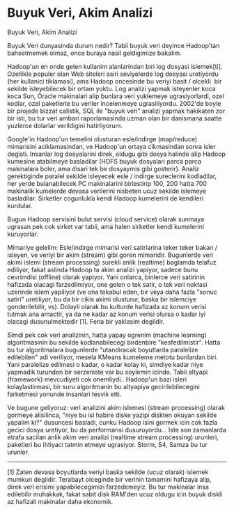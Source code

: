 # Buyuk Veri, Akim Analizi


Buyuk Veri, Akim Analizi




Buyuk Veri dunyasinda durum nedir? Tabii buyuk veri deyince Hadoop'tan bahsetmemek olmaz, once buraya nasil geldigimize bakalim.

Hadoop'un en onde gelen kullanim alanlarindan biri log dosyasi islemek[ti]. Ozellikle populer olan Web siteleri asiri seviyelerde log dosyasi uretiyordu (her kullanici tiklamasi), ama Hadoop oncesinde bu veriyi basit / olcekli  bir sekilde isleyebilecek bir ortam yoktu. Log analizi yapmak isteyenler koca koca Sun, Oracle makinalari alip bunlara veri yuklemeye ugrasiyorlardi, ozel kodlar, ozel paketlerle bu veriler incelenmeye ugrasiliyordu. 2002'de boyle bir projede bizzat calistik, SQL ile "buyuk veri" analizi yapmak hakikaten  zor bir isti, bu tur veri ambari raporlamasinda uzman olan bir danismana saatte yuzlerce dolarlar verildigini hatirliyorum. 

Google'in Hadoop'un temelini olusturan esle/indirge (map/reduce) mimarisini aciklamasindan, ve Hadoop'un ortaya cikmasindan sonra isler degisti. Insanlar log dosyalarini direk, oldugu gibi dosya halinde alip Hadoop kumesine atabilmeye basladilar (HDFS buyuk dosyalari parca parca makinalara boler, ama disari tek bir dosyaymis gibi gosterir). Analiz gerektiginde paralel sekilde isleyecek esle / indirge sureclerini kodladilar, her yerde bulanabilecek PC makinalarini birlestirip 100, 200 hatta 700 makinalik kumelerde devasa verilerini nisbeten ucuz sekilde islemeye basladilar. Sirketler cogunlukla kendi Hadoop kumelerini de kendileri kurdular.

Bugun Hadoop servisini bulut servisi (cloud service) olarak sunmaya ugrasan pek cok sirket var tabii, ama halen sirketler kendi kumelerini kuruyorlar.

Mimariye gelelim: Esle/indirge mimarisi veri satirlarina teker teker bakan / isleyen, ve veriyi bir akim (stream) gibi goren mimaridir. Bugunlerde veri akimi islemi (stream processing) surekli anlik (realtime) baglamda telafuz ediliyor, fakat aslinda Hadoop ta akim analizi yapiyor, sadece bunu cevrimdisi (offline) olarak yapiyor. Yani onlarca, binlerce veri satirinin hafizada olacagi farzedilmiyor, one gelen o tek satir, o tek veri noktasi uzerinde islem yapiliyor (ve ona tekabul eden, bir veya daha fazla "sonuc satiri" uretiliyor, bu da bir cikis akimi olusturur, baska bir islemciye gonderilebilir, vs). Dolayli olarak bu kulturde hafizada az konum verisi tutmak ana amactir, ya da ne kadar az konum verisi olursa o kadar iyi olacagi dusunulmektedir [1]. Fena bir yaklasim degildir. 

Simdi pek cok veri analizinin, hatta yapay ogrenim (machine learning) algoritmasinin bu sekilde kodlanabilecegi birdenbire "kesfedilmistir". Hatta bu tur algoritmalara bugunlerde "utandiracak boyutlarda paralelize edilebilen" adi veriliyor, mesela KMeans kumeleme metotu bunlardan biri. Yani paralelize edilmesi o kadar, o kadar kolay ki, simdiye kadar niye yapmadik turunden bir serzeniste var bu soylemin icinde. Tabii altyapi (framework) mevcudiyeti cok onemliydi.. Hadoop'un bazi isleri kolaylastirmasi,  bir suru algoritmanin bu altyapiya gecirilebilecegini farketmesi yonunde insanlari tesvik etti.  

Ve bugune geliyoruz: veri analizini akim islemesi (stream processing) olarak gormeye alisilinca, "niye bu isi habire diske yazipi diskten okuyan sekilde yapalim ki?" dusuncesi basladi, cunku Hadoop isini gormek icin cok fazla gecici dosya uretiyor, bu da performansi dusuruyordu... Iste son zamanlarda etrafa sacilan anlik akim veri analizi (realtime stream processing) urunleri, paketleri bu ihtiyaci tatmin etmeye ugrasiyor. Storm, S4, Samza bu tur urunler. 

---

[1] Zaten devasa boyutlarda veriyi baska sekilde (ucuz olarak) islemek mumkun degildir. Terabayt olceginde bir verinin tamamini hafizaya alip, direk veri erisimi yapabilecegimizi farzedemeyiz. Bu tur makinalar insa edilebilir muhakkak, fakat sabit disk RAM'den ucuz oldugu icin buyuk diskli az hafizali makinalar daha ekonomik.





